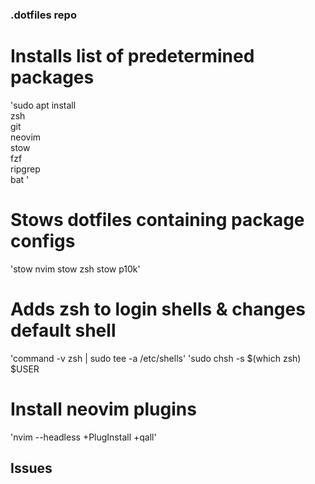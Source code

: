 ### .dotfiles repo

# Installs list of predetermined packages
 'sudo apt install \
	zsh \
	git \
	neovim \
	stow \
	fzf \
	ripgrep \
	bat \'

# Stows dotfiles containing package configs
'stow nvim
stow zsh
stow p10k'

# Adds zsh to login shells & changes default shell
'command -v zsh | sudo tee -a /etc/shells'
'sudo chsh -s $(which zsh) $USER

# Install neovim plugins
'nvim --headless +PlugInstall +qall'


## Issues

